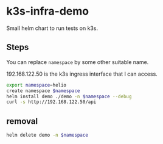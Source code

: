 # k3s-infra-demo
Small helm chart to run tests on k3s.


## Steps

You can replace `namespace` by some other suitable name.

192.168.122.50 is the k3s ingress interface that I can access.

  ```bash
  export namespace=helio
  create namespace $namespace
  helm install demo ./demo -n $namespace --debug
  curl -s http://192.168.122.50/api

  ```

## removal

 ```bash
 helm delete demo -n $namespace
 ```
